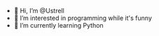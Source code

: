 - 👋 Hi, I’m @Ustrell
- 👀 I’m interested in programming while it's funny
- 🌱 I’m currently learning Python



<!---
Ustrell/Ustrell is a ✨ special ✨ repository because its `README.md` (this file) appears on your GitHub profile.
You can click the Preview link to take a look at your changes.
--->
